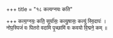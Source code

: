 +++
title = "१८ कत्यग्नयः कति"

+++
कत्य॒ग्नयः॒ कति॒ सूर्या॑सः॒ कत्यु॒षासः॒ कत्यु॑ स्वि॒दापः॑ ।  
नोप॒स्पिजं॑ वः पितरो वदामि पृ॒च्छामि॑ वः कवयो वि॒द्मने॒ कम् ॥